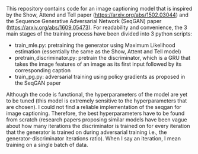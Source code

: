 This repository contains code for an image captioning model that is inspired by the Show, Attend and Tell paper (https://arxiv.org/abs/1502.03044) and the Sequence Generative Adversarial Network (SeqGAN) paper (https://arxiv.org/abs/1609.05473). For readability and convenience, the 3 main stages of the training process have been divided into 3 python scripts:
* train_mle.py: pretraining the generator using Maximum Likelihood estimation (essentially the same as the Show, Attent and Tell model)
* pretrain_discriminator.py: pretrain the discriminator, which is a GRU that takes the image features of an image as its first input followed by its corresponding caption
* train_pg.py: adversarial training using policy gradients as proposed in the SeqGAN paper

Although the code is functional, the hyperparameters of the model are yet to be tuned (this model is extremely sensitive to the hyperparameters that are chosen). I could not find a reliable implementation of the seqgan for image captioning. Therefore,  the best hyperparameters have to be found from scratch (research papers proposing similar models have been vague about how many iterations the discriminator is trained on for every iteration that the generator is trained on during adversarial training i.e., the generator-discriminator iterations ratio). When I say an iteration, I mean training on a single batch of data.
